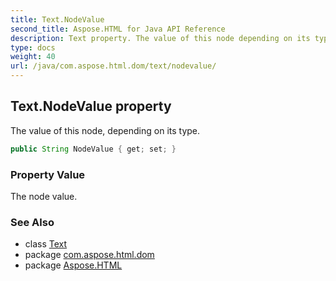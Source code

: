 ```yaml
---
title: Text.NodeValue
second_title: Aspose.HTML for Java API Reference
description: Text property. The value of this node depending on its type
type: docs
weight: 40
url: /java/com.aspose.html.dom/text/nodevalue/
---
```

## Text.NodeValue property

The value of this node, depending on its type.

```java
public String NodeValue { get; set; }
```

### Property Value

The node value.

### See Also

* class [Text](../)
* package [com.aspose.html.dom](../../text/)
* package [Aspose.HTML](../../../)
